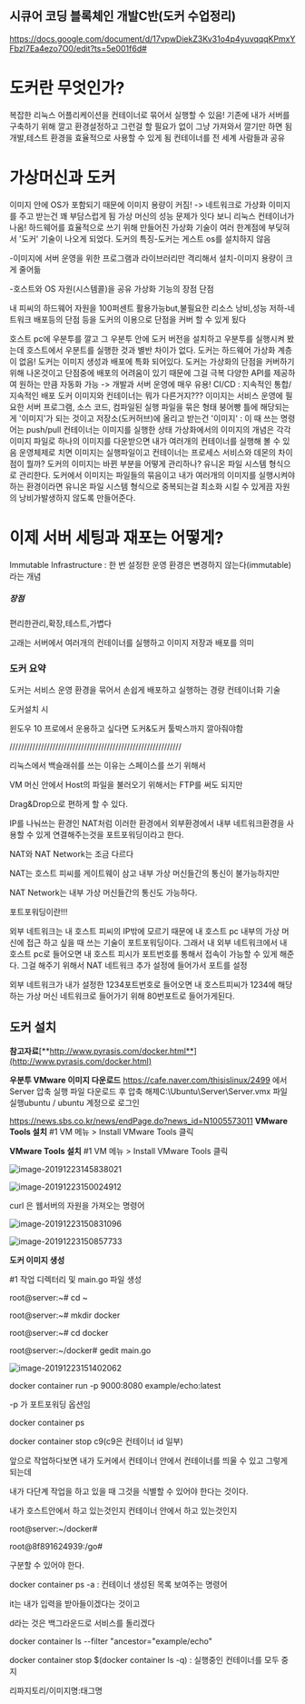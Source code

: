 ## 시큐어 코딩 블록체인 개발C반(도커 수업정리)

https://docs.google.com/document/d/17vpwDiekZ3Kv31o4p4yuvqqqKPmxYFbzI7Ea4ezo7O0/edit?ts=5e001f6d#



# 도커란 무엇인가?

복잡한 리눅스 어플리케이션을 컨테이너로 묶어서 실행할 수 있음!
기존에 내가 서버를 구축하기 위해 깔고 환경설정하고 그런걸 할 필요가 없이
그냥 가져와서 깔기만 하면 됨
개발,테스트 환경을 효율적으로 사용할 수 있게 됨
컨테이너를 전 세계 사람들과 공유



# 가상머신과 도커

이미지 안에 OS가 포함되기 때문에 이미지 용량이 커짐! -> 네트워크로 가상화 이미지를 주고 받는건 꽤 부담스럽게 됨
가상 머신의 성능 문제가 잇다 보니 리눅스 컨테이너가 나옴!
하드웨어를 효율적으로 쓰기 위해 만들어진 가상화 기술이 여러 한계점에 부딪혀서 '도커' 기술이 나오게 되었다.
도커의 특징-도커는 게스트 os를 설치하지 않음

-이미지에 서버 운영을 위한 프로그램과 라이브러리만 격리해서 설치-이미지 용량이 크게 줄어듦

-호스트와 OS 자원(시스템콜)을 공유
가상화 기능의 장점 단점

내 피씨의 하드웨어 자원을 100퍼센트 활용가능but,불필요한 리소스 낭비,성능 저하-네트워크 배포등의 단점 등을 도커의 이용으로 단점을 커버 할 수 있게 됬다

호스트 pc에 우분투를 깔고 그 우분투 안에 도커 버전을 설치하고 우분투를 실행시켜 봤는데 호스트에서 우분트를 실행한 것과 별반 차이가 없다.
도커는 하드웨어 가상화 계층이 없음!
도커는 이미지 생성과 배포에 특화 되어있다. 도커는 가상화의 단점을 커버하기 위해 나온것이고 단점중에 배포의 어려움이 있기 때문에 그걸 극복
다양한 API를 제공하여 원하는 만큼 자동화 가능 -> 개발과 서버 운영에 매우 유용!
CI/CD : 지속적인 통합/ 지속적인 배포
도커 이미지와 컨테이너는 뭐가 다른거지???
이미지는 서비스 운영에 필요한 서버 프로그램, 소스 코드, 컴파일된 실행 파일을 묶은 형태
붕어빵 틀에 해당되는게 '이미지'가 되는 것이고
저장소(도커허브)에 올리고 받는건 '이미지' : 이 때 쓰는 명령어는 push/pull
컨테이너는 이미지를 실행한 상태
가상화에서의 이미지의 개념은 각각 이미지 파일로
하나의 이미지를 다운받으면 내가 여러개의 컨테이너를 실행해 볼 수 있음
운영체제로 치면 이미지는 실행파일이고 컨테이너는 프로세스
서비스와 데몬의 차이점이 뭘까?
도커의 이미지는 바뀐 부분을 어떻게 관리하나? 유니온 파일 시스템 형식으로 관리한다.
도커에서 이미지는 파일들의 묶음이고 내가 여러개의 이미지를 실행시켜야 하는 환경이라면 유니온 파일 시스템 형식으로 중복되는걸 최소화 시킬 수 있게끔 자원의 낭비가발생하지 않도록 만들어준다.



# 이제 서버 세팅과 재포는 어떻게?

Immutable Infrastructure : 한 번 설정한 운영 환경은 변경하지 않는다(immutable)라는 개념

##### 장점

편리한관리,확장,테스트,가볍다



고래는 서버에서 여러개의 컨테이너를 실행하고 이미지 저장과 배포를 의미



### 도커 요약

도커는 서비스 운영 환경을 묶어서 손쉽게 배포하고 실행하는 경량 컨테이너화 기술

도커설치 시

윈도우 10 프로에서 운용하고 싶다면 도커&도커 툴박스까지 깔아줘야함



////////////////////////////////////////////////////////////

리눅스에서 백슬래쉬를 쓰는 이유는 스페이스를 쓰기 위해서



VM 머신 안에서 Host의 파일을 불러오기 위해서는 FTP를 써도 되지만

Drag&Drop으로 편하게 할 수 있다.





IP를 나눠쓰는 환경인 NAT처럼 이러한 환경에서 외부환경에서 내부 네트워크환경을 사용할 수 있게 연결해주는것을 포트포워딩이라고 한다.

NAT와 NAT Network는 조금 다르다

NAT는 호스트 피씨를 게이트웨이 삼고 내부 가상 머신들간의 통신이 불가능하지만

NAT Network는 내부 가상 머신들간의 통신도 가능하다.



포트포워딩이란!!!

외부 네트워크는 내 호스트 피씨의 IP밖에 모르기 때문에 내 호스트 pc 내부의 가상 머신에 접근 하고 싶을 때 쓰는 기술이 포트포워딩이다. 그래서 내 외부 네트워크에서 내 호스트 pc로 들어오면 내 호스트 피시가 포트번호를 통해서 접속이 가능할 수 있게 해준다. 그걸 해주기 위해서 NAT 네트워크 추가 설정에 들어가서 포트를 설정



외부 네트워크가 내가 설정한 1234포트번호로 들어오면 내 호스트피씨가 1234에 해당하는 가상 머신 네트워크로 들어가기 위해 80번포트로 들어가게된다.







## 도커 설치

**참고자료**[**http://www.pyrasis.com/docker.html**](http://www.pyrasis.com/docker.html)


**우분투 VMware 이미지 다운로드** https://cafe.naver.com/thisislinux/2499 에서 Server 압축 실행 파일 다운로드 후 압축 해제C:\Ubuntu\Server\Server.vmx 파일 실행ubuntu / ubuntu 계정으로 로그인

https://news.sbs.co.kr/news/endPage.do?news_id=N1005573011
**VMware Tools 설치** #1 VM 메뉴 > Install VMware Tools 클릭



**VMware Tools 설치** #1 VM 메뉴 > Install VMware Tools 클릭

![image-20191223145838021](C:\Users\^^\AppData\Roaming\Typora\typora-user-images\image-20191223145838021.png)

![image-20191223150024912](C:\Users\^^\AppData\Roaming\Typora\typora-user-images\image-20191223150024912.png)



curl 은 웹서버의 자원을 가져오는 명령어



![image-20191223150831096](C:\Users\^^\AppData\Roaming\Typora\typora-user-images\image-20191223150831096.png)

![image-20191223150857733](C:\Users\^^\AppData\Roaming\Typora\typora-user-images\image-20191223150857733.png)

**도커 이미지 생성** 

#1 작업 디렉터리 및 main.go 파일 생성

root@server:~# cd ~

root@server:~# mkdir docker

root@server:~# cd docker

root@server:~/docker# gedit main.go

![image-20191223151402062](C:\Users\^^\AppData\Roaming\Typora\typora-user-images\image-20191223151402062.png)



docker container run -p 9000:8080 example/echo:latest 

-p 가 포트포워딩 옵션임



docker container ps

docker container stop c9(c9은 컨테이너 id 일부)



앞으로 작업하다보면 내가 도커에서 컨테이너 안에서 컨테이너를 띄울 수 있고 그렇게 되는데

내가 다단계 작업을 하고 있을 때 그것을 식별할 수 있어야 한다는 것이다.

내가 호스트안에서 하고 있는것인지 컨테이너 안에서 하고 있는것인지

root@server:~/docker#

root@8f891624939:/go#

구분할 수 있어야 한다.



docker container ps -a : 컨테이너 생성된 목록 보여주는 명령어



it는 내가 입력을 받아들이겠다는 것이고

d라는 것은 백그라운드로 서비스를 돌리겠다

docker container ls --filter "ancestor="example/echo"

docker container stop $(docker container ls -q) : 실행중인 컨테이너를 모두 중지



리파지토리/이미지명:태그명

